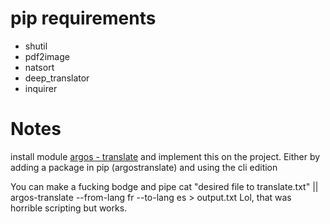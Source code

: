 # pip requirements
* shutil
* pdf2image
* natsort
* deep_translator
* inquirer


# Notes
install module [argos - translate](https://github.com/argosopentech/argos-translate) and implement this on the project. 
Either by adding a package in pip (argostranslate) and using the cli edition

You can make a fucking bodge and pipe cat "desired file to translate.txt" || argos-translate --from-lang fr --to-lang es > output.txt
Lol, that was horrible scripting but works.
